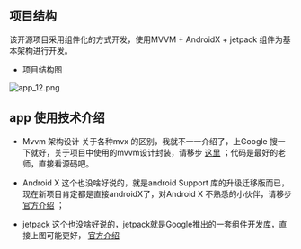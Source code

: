 

## 项目结构
该开源项目采用组件化的方式开发，使用MVVM + AndroidX + jetpack 组件为基本架构进行开发。

- 项目结构图

![app_12.png](https://upload-images.jianshu.io/upload_images/5549640-9fcdc7803944ba5a.png?imageMogr2/auto-orient/strip%7CimageView2/2/w/1240)

## app 使用技术介绍

- Mvvm 架构设计
关于各种mvx 的区别，我就不一一介绍了，上Google 搜一下就好，关于项目中使用的mvvm设计封装，请移步 [这里](https://developer.android.google.cn/jetpack/androidx) ；代码是最好的老师，直接看源码吧。

- Android X 
这个也没啥好说的，就是android Support 库的升级迁移版而已，现在新项目肯定都是直接androidX了，对Android X 不熟悉的小伙伴，请移步 [官方介绍](https://developer.android.google.cn/jetpack/androidx) ；

- jetpack
这个也没啥好说的，jetpack就是Google推出的一套组件开发库，直接上图可能更好， [官方介绍](https://developer.android.google.cn/jetpack)








